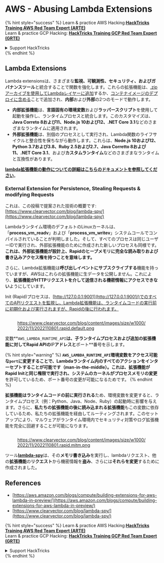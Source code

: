 # AWS - Abusing Lambda Extensions

{% hint style="success" %}
Learn & practice AWS Hacking:<img src="/.gitbook/assets/image.png" alt="" data-size="line">[**HackTricks Training AWS Red Team Expert (ARTE)**](https://training.hacktricks.xyz/courses/arte)<img src="/.gitbook/assets/image.png" alt="" data-size="line">\
Learn & practice GCP Hacking: <img src="/.gitbook/assets/image (2).png" alt="" data-size="line">[**HackTricks Training GCP Red Team Expert (GRTE)**<img src="/.gitbook/assets/image (2).png" alt="" data-size="line">](https://training.hacktricks.xyz/courses/grte)

<details>

<summary>Support HackTricks</summary>

* Check the [**subscription plans**](https://github.com/sponsors/carlospolop)!
* **Join the** 💬 [**Discord group**](https://discord.gg/hRep4RUj7f) or the [**telegram group**](https://t.me/peass) or **follow** us on **Twitter** 🐦 [**@hacktricks\_live**](https://twitter.com/hacktricks\_live)**.**
* **Share hacking tricks by submitting PRs to the** [**HackTricks**](https://github.com/carlospolop/hacktricks) and [**HackTricks Cloud**](https://github.com/carlospolop/hacktricks-cloud) github repos.

</details>
{% endhint %}

## Lambda Extensions

Lambda extensionsは、さまざまな**監視、可観測性、セキュリティ、およびガバナンスツール**と統合することで関数を強化します。これらの拡張機能は、[.zipアーカイブを使用してLambdaレイヤーに追加](https://docs.aws.amazon.com/lambda/latest/dg/configuration-layers.html)するか、[コンテナイメージのデプロイに含める](https://aws.amazon.com/blogs/compute/working-with-lambda-layers-and-extensions-in-container-images/)ことで追加され、**内部**および**外部**の2つのモードで動作します。

* **内部拡張機能**は、**言語固有の環境変数**および**ラッパースクリプト**を使用して起動を操作し、ランタイムプロセスと統合します。このカスタマイズは、**Java Correto 8および11、Node.js 10および12、.NET Core 3.1**などのさまざまなランタイムに適用されます。
* **外部拡張機能**は、別個のプロセスとして実行され、Lambda関数のライフサイクルと整合性を保ちながら動作します。これらは、**Node.js 10および12、Python 3.7および3.8、Ruby 2.5および2.7、Java Corretto 8および11、.NET Core 3.1**、および**カスタムランタイム**などのさまざまなランタイムと互換性があります。

[**lambda拡張機能の動作についての詳細はこちらのドキュメントを参照してください**](https://docs.aws.amazon.com/lambda/latest/dg/runtimes-extensions-api.html)。

### External Extension for Persistence, Stealing Requests & modifying Requests

これは、この投稿で提案された技術の概要です: [https://www.clearvector.com/blog/lambda-spy/](https://www.clearvector.com/blog/lambda-spy/)

Lambdaランタイム環境のデフォルトのLinuxカーネルは、「**process\_vm\_readv**」および「**process\_vm\_writev**」システムコールでコンパイルされていることが判明しました。そして、すべてのプロセスは同じユーザーIDで実行され、外部拡張機能のために作成された新しいプロセスも同様です。**これは、外部拡張機能が設計上、Rapidのヒープメモリに完全な読み取りおよび書き込みアクセス権を持つことを意味します。**

さらに、Lambda拡張機能は**呼び出しイベントにサブスクライブする**機能を持っていますが、AWSはこれらの拡張機能に生データを公開しません。これにより、**拡張機能がHTTPリクエストを介して送信される機密情報にアクセスできない**ようにしています。

Init (Rapid)プロセスは、[http://127.0.0.1:9001](http://127.0.0.1:9001/)でのすべてのAPIリクエストを監視し、Lambda拡張機能は、ランタイムコードの実行前に初期化および実行されますが、Rapidの後に行われます。

<figure><img src="../../../../.gitbook/assets/image (90).png" alt=""><figcaption><p><a href="https://www.clearvector.com/blog/content/images/size/w1000/2022/11/2022110801.rapid.default.png">https://www.clearvector.com/blog/content/images/size/w1000/2022/11/2022110801.rapid.default.png</a></p></figcaption></figure>

変数**`AWS_LAMBDA_RUNTIME_API`**は、**子ランタイムプロセス**および追加の拡張機能に対してRapid APIの**IP**アドレスと**ポート**番号を示します。

{% hint style="warning" %}
**`AWS_LAMBDA_RUNTIME_API`**環境変数をアクセス可能な**`port`**に変更することで、Lambdaランタイム内のすべてのアクションをインターセプトすることが可能です（**man-in-the-middle**）。これは、拡張機能がRapid Initと同じ権限で実行され、システムのカーネルが**プロセスメモリの変更**を許可しているため、ポート番号の変更が可能になるためです。
{% endhint %}

**拡張機能はランタイムコードの前に実行される**ため、環境変数を変更すると、ランタイムプロセス（例：Python、Java、Node、Ruby）の起動時に影響を与えます。さらに、**私たちの拡張機能の後に読み込まれる拡張機能**もこの変数に依存しているため、私たちの拡張機能を経由してルーティングされます。このセットアップにより、マルウェアがランタイム環境内でセキュリティ対策やログ拡張機能を完全に回避することが可能になります。

<figure><img src="../../../../.gitbook/assets/image (3) (4).png" alt=""><figcaption><p><a href="https://www.clearvector.com/blog/content/images/size/w1000/2022/11/2022110801.rapid.mitm.png">https://www.clearvector.com/blog/content/images/size/w1000/2022/11/2022110801.rapid.mitm.png</a></p></figcaption></figure>

ツール[**lambda-spy**](https://github.com/clearvector/lambda-spy)は、その**メモリ書き込み**を実行し、lambdaリクエスト、他の**拡張機能**の**リクエスト**から機密情報を**盗み**、さらには**それらを変更**するために作成されました。

## References

* [https://aws.amazon.com/blogs/compute/building-extensions-for-aws-lambda-in-preview/](https://aws.amazon.com/blogs/compute/building-extensions-for-aws-lambda-in-preview/)
* [https://www.clearvector.com/blog/lambda-spy/](https://www.clearvector.com/blog/lambda-spy/)

{% hint style="success" %}
Learn & practice AWS Hacking:<img src="/.gitbook/assets/image.png" alt="" data-size="line">[**HackTricks Training AWS Red Team Expert (ARTE)**](https://training.hacktricks.xyz/courses/arte)<img src="/.gitbook/assets/image.png" alt="" data-size="line">\
Learn & practice GCP Hacking: <img src="/.gitbook/assets/image (2).png" alt="" data-size="line">[**HackTricks Training GCP Red Team Expert (GRTE)**<img src="/.gitbook/assets/image (2).png" alt="" data-size="line">](https://training.hacktricks.xyz/courses/grte)

<details>

<summary>Support HackTricks</summary>

* Check the [**subscription plans**](https://github.com/sponsors/carlospolop)!
* **Join the** 💬 [**Discord group**](https://discord.gg/hRep4RUj7f) or the [**telegram group**](https://t.me/peass) or **follow** us on **Twitter** 🐦 [**@hacktricks\_live**](https://twitter.com/hacktricks\_live)**.**
* **Share hacking tricks by submitting PRs to the** [**HackTricks**](https://github.com/carlospolop/hacktricks) and [**HackTricks Cloud**](https://github.com/carlospolop/hacktricks-cloud) github repos.

</details>
{% endhint %}
